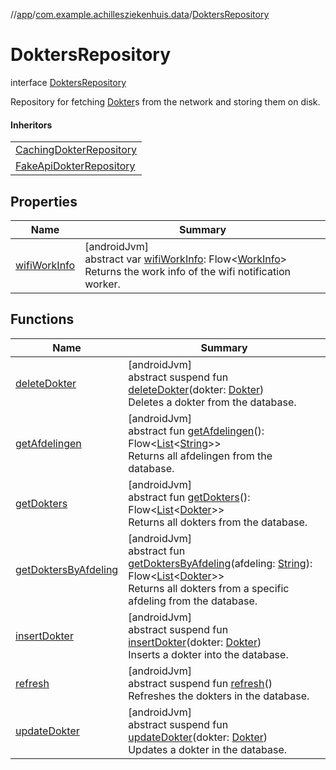 //[app](../../../index.md)/[com.example.achillesziekenhuis.data](../index.md)/[DoktersRepository](index.md)

# DoktersRepository

interface [DoktersRepository](index.md)

Repository for fetching [Dokter](../../com.example.achillesziekenhuis.model/-dokter/index.md)s from the network and storing them on disk.

#### Inheritors

| |
|---|
| [CachingDokterRepository](../-caching-dokter-repository/index.md) |
| [FakeApiDokterRepository](../../com.example.achillesziekenhuis.fake/-fake-api-dokter-repository/index.md) |

## Properties

| Name | Summary |
|---|---|
| [wifiWorkInfo](wifi-work-info.md) | [androidJvm]<br>abstract var [wifiWorkInfo](wifi-work-info.md): Flow&lt;[WorkInfo](https://developer.android.com/reference/kotlin/androidx/work/WorkInfo.html)&gt;<br>Returns the work info of the wifi notification worker. |

## Functions

| Name | Summary |
|---|---|
| [deleteDokter](delete-dokter.md) | [androidJvm]<br>abstract suspend fun [deleteDokter](delete-dokter.md)(dokter: [Dokter](../../com.example.achillesziekenhuis.model/-dokter/index.md))<br>Deletes a dokter from the database. |
| [getAfdelingen](get-afdelingen.md) | [androidJvm]<br>abstract fun [getAfdelingen](get-afdelingen.md)(): Flow&lt;[List](https://kotlinlang.org/api/latest/jvm/stdlib/kotlin.collections/-list/index.html)&lt;[String](https://kotlinlang.org/api/latest/jvm/stdlib/kotlin/-string/index.html)&gt;&gt;<br>Returns all afdelingen from the database. |
| [getDokters](get-dokters.md) | [androidJvm]<br>abstract fun [getDokters](get-dokters.md)(): Flow&lt;[List](https://kotlinlang.org/api/latest/jvm/stdlib/kotlin.collections/-list/index.html)&lt;[Dokter](../../com.example.achillesziekenhuis.model/-dokter/index.md)&gt;&gt;<br>Returns all dokters from the database. |
| [getDoktersByAfdeling](get-dokters-by-afdeling.md) | [androidJvm]<br>abstract fun [getDoktersByAfdeling](get-dokters-by-afdeling.md)(afdeling: [String](https://kotlinlang.org/api/latest/jvm/stdlib/kotlin/-string/index.html)): Flow&lt;[List](https://kotlinlang.org/api/latest/jvm/stdlib/kotlin.collections/-list/index.html)&lt;[Dokter](../../com.example.achillesziekenhuis.model/-dokter/index.md)&gt;&gt;<br>Returns all dokters from a specific afdeling from the database. |
| [insertDokter](insert-dokter.md) | [androidJvm]<br>abstract suspend fun [insertDokter](insert-dokter.md)(dokter: [Dokter](../../com.example.achillesziekenhuis.model/-dokter/index.md))<br>Inserts a dokter into the database. |
| [refresh](refresh.md) | [androidJvm]<br>abstract suspend fun [refresh](refresh.md)()<br>Refreshes the dokters in the database. |
| [updateDokter](update-dokter.md) | [androidJvm]<br>abstract suspend fun [updateDokter](update-dokter.md)(dokter: [Dokter](../../com.example.achillesziekenhuis.model/-dokter/index.md))<br>Updates a dokter in the database. |
